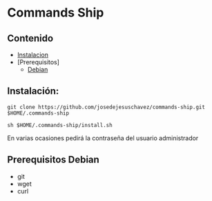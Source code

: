 # Commands Ship

## Contenido

* [Instalacion](#Instalación)
* [Prerequisitos]
    * [Debian](#prerequisitos-debian)

## Instalación:
`git clone https://github.com/josedejesuschavez/commands-ship.git $HOME/.commands-ship`

`sh $HOME/.commands-ship/install.sh`

En varias ocasiones pedirá la contraseña del usuario administrador

## Prerequisitos Debian
- git
- wget
- curl
